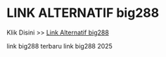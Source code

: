 # LINK ALTERNATIF big288

Klik Disini >> <a href="https://linksto.pages.dev/">Link Alternatif big288 </a>

link big288 terbaru
link big288 2025
